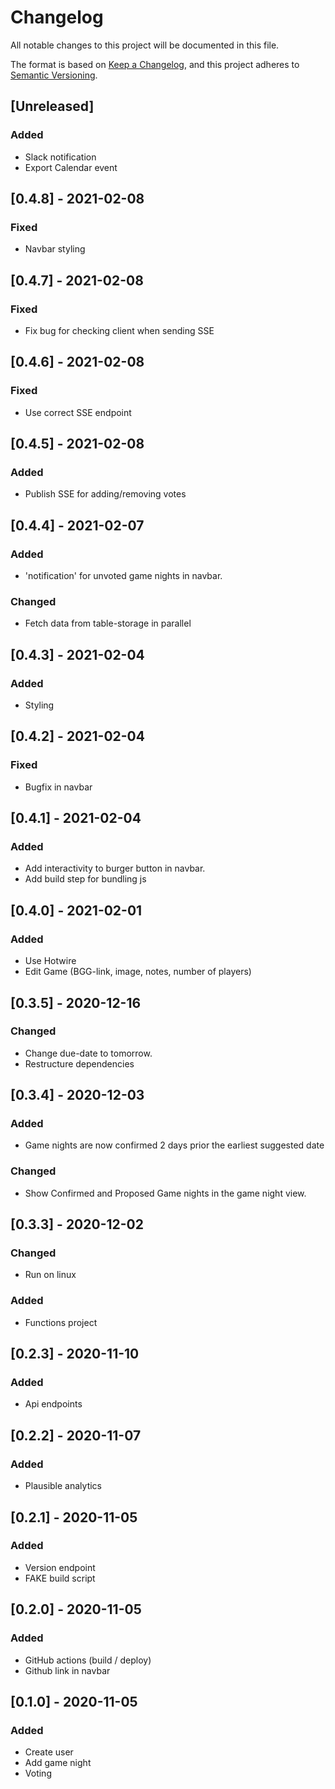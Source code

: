 # Changelog

All notable changes to this project will be documented in this file.

The format is based on [Keep a Changelog](https://keepachangelog.com/en/1.0.0/),
and this project adheres to [Semantic Versioning](https://semver.org/spec/v2.0.0.html).

## [Unreleased]
### Added
* Slack notification
* Export Calendar event


## [0.4.8] - 2021-02-08
### Fixed
* Navbar styling

## [0.4.7] - 2021-02-08
### Fixed
* Fix bug for checking client when sending SSE

## [0.4.6] - 2021-02-08
### Fixed
* Use correct SSE endpoint

## [0.4.5] - 2021-02-08
### Added
* Publish SSE for adding/removing votes

## [0.4.4] - 2021-02-07
### Added
* 'notification' for unvoted game nights in navbar.
### Changed
* Fetch data from table-storage in parallel

## [0.4.3] - 2021-02-04
### Added
* Styling

## [0.4.2] - 2021-02-04
### Fixed
* Bugfix in navbar

## [0.4.1] - 2021-02-04
### Added
* Add interactivity to burger button in navbar.
* Add build step for bundling js

## [0.4.0] - 2021-02-01
### Added
* Use Hotwire
* Edit Game (BGG-link, image, notes, number of players)

## [0.3.5] - 2020-12-16
### Changed
* Change due-date to tomorrow.
* Restructure dependencies

## [0.3.4] - 2020-12-03
### Added
* Game nights are now confirmed 2 days prior the earliest suggested date
### Changed
* Show Confirmed and Proposed Game nights in the game night view.

## [0.3.3] - 2020-12-02
### Changed
* Run on linux
### Added
* Functions project

## [0.2.3] - 2020-11-10
### Added
* Api endpoints

## [0.2.2] - 2020-11-07
### Added
* Plausible analytics

## [0.2.1] - 2020-11-05
### Added
* Version endpoint
* FAKE build script

## [0.2.0] - 2020-11-05
### Added
* GitHub actions (build / deploy)
* Github link in navbar

## [0.1.0] - 2020-11-05
### Added
* Create user
* Add game night
* Voting